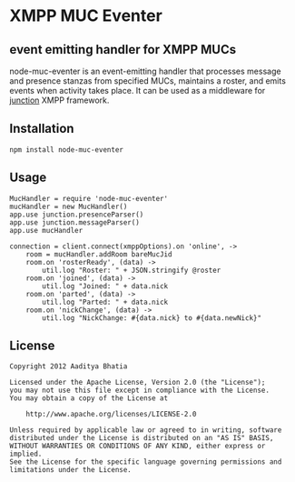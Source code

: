 # XMPP MUC Eventer
## event emitting handler for XMPP MUCs

node-muc-eventer is an event-emitting handler that processes message and presence stanzas from specified MUCs, maintains a roster, and emits events when activity takes place. It can be used as a middleware for [junction](https://github.com/jaredhanson/junction/#readme) XMPP framework.

## Installation

	npm install node-muc-eventer

## Usage
```
MucHandler = require 'node-muc-eventer'
mucHandler = new MucHandler()
app.use junction.presenceParser()
app.use junction.messageParser()
app.use mucHandler

connection = client.connect(xmppOptions).on 'online', ->
	room = mucHandler.addRoom bareMucJid
	room.on 'rosterReady', (data) ->
		util.log "Roster: " + JSON.stringify @roster
	room.on 'joined', (data) ->
		util.log "Joined: " + data.nick
	room.on 'parted', (data) ->
		util.log "Parted: " + data.nick
	room.on 'nickChange', (data) ->
		util.log "NickChange: #{data.nick} to #{data.newNick}"
```
## License

	Copyright 2012 Aaditya Bhatia

	Licensed under the Apache License, Version 2.0 (the "License");
	you may not use this file except in compliance with the License.
	You may obtain a copy of the License at

		http://www.apache.org/licenses/LICENSE-2.0

	Unless required by applicable law or agreed to in writing, software
	distributed under the License is distributed on an "AS IS" BASIS,
	WITHOUT WARRANTIES OR CONDITIONS OF ANY KIND, either express or implied.
	See the License for the specific language governing permissions and
	limitations under the License.

